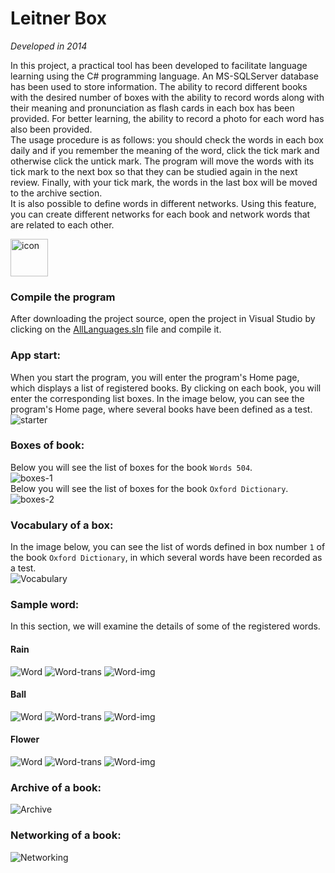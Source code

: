 # Leitner Box  

*Developed in 2014* 
<br>

In this project, a practical tool has been developed to facilitate language learning using the C# programming language. An MS-SQLServer database has been used to store information.
The ability to record different books with the desired number of boxes with the ability to record words along with their meaning and pronunciation as flash cards in each box has been provided.
For better learning, the ability to record a photo for each word has also been provided.
<br>
The usage procedure is as follows: you should check the words in each box daily and if you remember the meaning of the word, click the tick mark and otherwise click the untick mark.
The program will move the words with its tick mark to the next box so that they can be studied again in the next review.
Finally, with your tick mark, the words in the last box will be moved to the archive section.
<br>
It is also possible to define words in different networks. Using this feature, you can create different networks for each book and network words that are related to each other.
<br>


<picture><img height="60px" src="README/icon.png" alt="icon"></picture>  



### Compile the program
After downloading the project source, open the project in Visual Studio by clicking on the [AllLanguages.sln](AllLanguages.sln) file and compile it.
<br>


### App start:  
When you start the program, you will enter the program's Home page, which displays a list of registered books. 
By clicking on each book, you will enter the corresponding list boxes. 
In the image below, you can see the program's Home page, where several books have been defined as a test. 
<br>
<picture><img  src="README/starter.png" alt="starter"></picture>


### Boxes of book: 
Below you will see the list of boxes for the book `Words 504`.
<br>
<picture><img  src="README/boxes-1.png" alt="boxes-1"></picture> 
<br>
Below you will see the list of boxes for the book `Oxford Dictionary`. 
<br>
<picture><img  src="README/boxes-2.png" alt="boxes-2"></picture> 


### Vocabulary of a box:  
In the image below, you can see the list of words defined in box number `1` of the book `Oxford Dictionary`, in which several words have been recorded as a test.
<br>
<picture><img  src="README/Vocabulary.png" alt="Vocabulary"></picture> 



### Sample word:  
In this section, we will examine the details of some of the registered words.

#### Rain
<picture><img  src="README/w1.png" alt="Word"></picture> 
<picture><img  src="README/w1-trans.png" alt="Word-trans"></picture> 
<picture><img  src="README/w1-img.png" alt="Word-img"></picture> 

#### Ball
<picture><img  src="README/w2.png" alt="Word"></picture> 
<picture><img  src="README/w2-trans.png" alt="Word-trans"></picture> 
<picture><img  src="README/w2-img.png" alt="Word-img"></picture> 


#### Flower
<picture><img  src="README/w3.png" alt="Word"></picture> 
<picture><img  src="README/w3-trans.png" alt="Word-trans"></picture> 
<picture><img  src="README/w3-img.png" alt="Word-img"></picture> 



### Archive of a book:  
<picture><img  src="README/Archive.png" alt="Archive"></picture> 


### Networking of a book:  
<picture><img  src="README/Networking.png" alt="Networking"></picture> 

